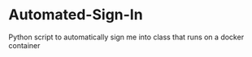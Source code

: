 # Automated-Sign-In
Python script to automatically sign me into class that runs on a docker container
